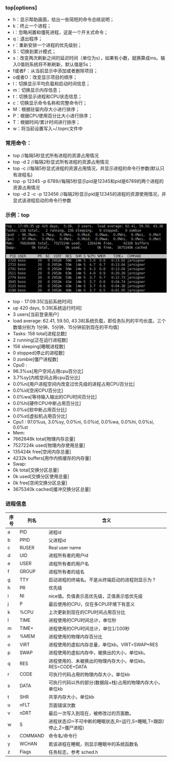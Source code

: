 ### top[options]
- h：显示帮助画面，给出一些简短的命令总结说明； 
- k：终止一个进程； 
- i：忽略闲置和僵死进程，这是一个开关式命令； 
- q：退出程序； 
- r：重新安排一个进程的优先级别； 
- S：切换到累计模式； 
- s：改变两次刷新之间的延迟时间（单位为s），如果有小数，就换算成ms。输入0值则系统将不断刷新，默认值是5s； 
- f或者F：从当前显示中添加或者删除项目； 
- o或者O：改变显示项目的顺序； 
- l：切换显示平均负载和启动时间信息； 
- m：切换显示内存信息； 
- t：切换显示进程和CPU状态信息； 
- c：切换显示命令名称和完整命令行； 
- M：根据驻留内存大小进行排序； 
- P：根据CPU使用百分比大小进行排序； 
- T：根据时间/累计时间进行排序； 
- w：将当前设置写入~/.toprc文件中

### 常用命令：
- top //每隔5秒显式所有进程的资源占用情况
- top -d 2  //每隔2秒显式所有进程的资源占用情况
- top -c  //每隔5秒显式进程的资源占用情况，并显示进程的命令行参数(默认只有进程名)
- top -p 12345 -p 6789//每隔5秒显示pid是12345和pid是6789的两个进程的资源占用情况
- top -d 2 -c -p 123456 //每隔2秒显示pid是12345的进程的资源使用情况，并显式该进程启动的命令行参数

### 示例：top

![top.png](https://raw.githubusercontent.com/wangzhongkuo/Linux/master/imgs/top.png)

- top - 17:09:35[当前系统时间]
- up 420 days,  5:39[系统运行时间]
- 3 users[当前登录用户]
- load average: 62.41, 59.50, 43.38[系统负载，即任务队列的平均长度。三个数值分别为 1分钟、5分钟、15分钟前到现在的平均值]
- Tasks: 158 total[进程总数]
- 2 running[正在运行进程数]
- 156 sleeping[睡眠进程数]
- 0 stopped[停止的进程数]
- 0 zombie[僵尸进程数]
- Cpu0  :
- 96.3%us[用户空间占用cpu百分比]
- 3.7%sy[内核空间占用cpu百分比]
- 0.0%ni[用户进程空间内改变过优先级的进程占用CPU百分比]
- 0.0%id[空闲CPU百分比]
- 0.0%wa[等待输入输出的CPU时间百分比]
- 0.0%hi[硬件CPU中断占用百分比]
- 0.0%si[软中断占用百分比]
- 0.0%st[虚拟机占用百分比]
- Cpu1  : 97.0%us,  3.0%sy,  0.0%ni,  0.0%id,  0.0%wa,  0.0%hi,  0.0%si,  0.0%st
- Mem:
- 7662648k total[物理内存总量]
- 7527224k used[物理内存使用总量]
- 135424k free[空闲内存总量]
- 4232k buffers[用作内核缓存的内存量]
- Swap:
- 0k total[交换分区总量]
- 0k used[交换分区使用总量]
- 0k free[空闲交换分区总量]
- 3675340k cached[缓冲交换分区总量]

### 进程信息
序号|  列名     |含义
----- | ------ | ---
|a    |PID     |进程id|
|b    |PPID    |父进程id|
|c    |RUSER   |Real user name|
|d    |UID     |进程所有者的用户id|
|e    |USER    |进程所有者的用户名|
|f    |GROUP   |进程所有者的组名|
|g    |TTY     |启动进程的终端名。不是从终端启动的进程则显示为 ?|
|h    |PR      |优先级|
|i    |NI      |nice值。负值表示高优先级，正值表示低优先级|
|j    |P       |最后使用的CPU，仅在多CPU环境下有意义|
|k    |%CPU    |上次更新到现在的CPU时间占用百分比|
|l    |TIME    |进程使用的CPU时间总计，单位秒|
|m    |TIME+   |进程使用的CPU时间总计，单位1/100秒|
|n    |%MEM    |进程使用的物理内存百分比|
|o    |VIRT    |进程使用的虚拟内存总量，单位kb。VIRT=SWAP+RES|
|p    |SWAP    |进程使用的虚拟内存中，被换出的大小，单位kb。|
|q    |RES     |进程使用的、未被换出的物理内存大小，单位kb。RES=CODE+DATA|
|r    |CODE    |可执行代码占用的物理内存大小，单位kb|
|s    |DATA    |可执行代码以外的部分(数据段+栈)占用的物理内存大小，单位kb|
|t    |SHR     |共享内存大小，单位kb|
|u    |nFLT    |页面错误次数|
|v    |nDRT    |最后一次写入到现在，被修改过的页面数。|
|w    |S       |进程状态(D=不可中断的睡眠状态,R=运行,S=睡眠,T=跟踪/停止,Z=僵尸进程)|
|x    |COMMAND |命令名/命令行|
|y    |WCHAN   |若该进程在睡眠，则显示睡眠中的系统函数名|
|z    |Flags   |任务标志，参考 sched.h|


